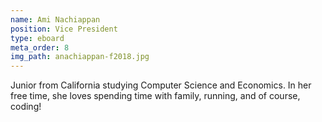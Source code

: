```yaml
---
name: Ami Nachiappan
position: Vice President
type: eboard
meta_order: 8
img_path: anachiappan-f2018.jpg
---
```

Junior from California studying Computer Science and Economics. In her free
time, she loves spending time with family, running, and of course, coding!
